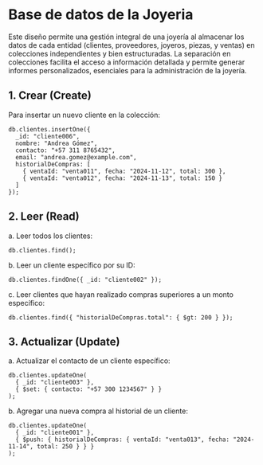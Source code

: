 # Base de datos de la Joyeria
Este diseño permite una gestión integral de una joyería al almacenar los datos de cada entidad (clientes, proveedores, joyeros, piezas, y ventas) en 
colecciones independientes y bien estructuradas. La separación en colecciones facilita el acceso a información detallada y permite generar informes 
personalizados, esenciales para la administración de la joyería.

## 1. Crear (Create)
Para insertar un nuevo cliente en la colección:

```mongodb
db.clientes.insertOne({
  _id: "cliente006",
  nombre: "Andrea Gómez",
  contacto: "+57 311 8765432",
  email: "andrea.gomez@example.com",
  historialDeCompras: [
    { ventaId: "venta011", fecha: "2024-11-12", total: 300 },
    { ventaId: "venta012", fecha: "2024-11-13", total: 150 }
  ]
});
```

## 2. Leer (Read)
a. Leer todos los clientes:
```mongodb
db.clientes.find();
```
b. Leer un cliente específico por su ID:
```mongodb
db.clientes.findOne({ _id: "cliente002" });
```
c. Leer clientes que hayan realizado compras superiores a un monto específico:
```
db.clientes.find({ "historialDeCompras.total": { $gt: 200 } });
```

## 3. Actualizar (Update)
a. Actualizar el contacto de un cliente específico:
```mongodb
db.clientes.updateOne(
  { _id: "cliente003" },
  { $set: { contacto: "+57 300 1234567" } }
);
```

b. Agregar una nueva compra al historial de un cliente:
```mongodb
db.clientes.updateOne(
  { _id: "cliente001" },
  { $push: { historialDeCompras: { ventaId: "venta013", fecha: "2024-11-14", total: 250 } } }
);
```















